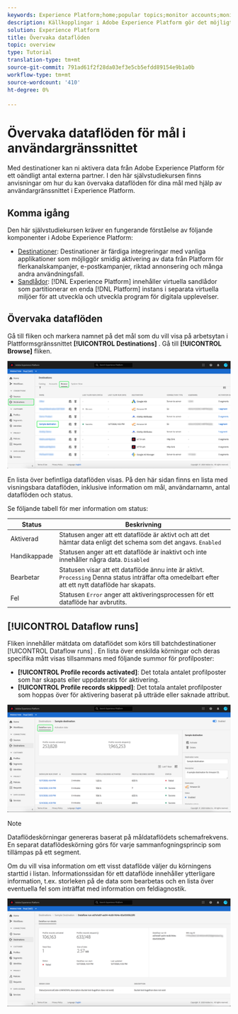 ```yaml
---
keywords: Experience Platform;home;popular topics;monitor accounts;monitor dataflows;dataflows;destinations
description: Källkopplingar i Adobe Experience Platform gör det möjligt att importera externt källkodsdata på schemalagd basis. I den här självstudiekursen beskrivs hur du visar befintliga dataflöden från arbetsytan Källor.
solution: Experience Platform
title: Övervaka dataflöden
topic: overview
type: Tutorial
translation-type: tm+mt
source-git-commit: 791ad61f2f28da03ef3e5cb5efdd89154e9b1a0b
workflow-type: tm+mt
source-wordcount: '410'
ht-degree: 0%

---
```



# Övervaka dataflöden för mål i användargränssnittet

Med destinationer kan ni aktivera data från Adobe Experience Platform för ett oändligt antal externa partner. I den här självstudiekursen finns anvisningar om hur du kan övervaka dataflöden för dina mål med hjälp av användargränssnittet i Experience Platform.

## Komma igång

Den här självstudiekursen kräver en fungerande förståelse av följande komponenter i Adobe Experience Platform:

- [Destinationer](../../destinations/home.md): Destinationer är färdiga integreringar med vanliga applikationer som möjliggör smidig aktivering av data från Platform för flerkanalskampanjer, e-postkampanjer, riktad annonsering och många andra användningsfall.
- [Sandlådor](../../sandboxes/home.md): [!DNL Experience Platform] innehåller virtuella sandlådor som partitionerar en enda [!DNL Platform] instans i separata virtuella miljöer för att utveckla och utveckla program för digitala upplevelser.

## Övervaka dataflöden

Gå till fliken och markera namnet på det mål som du vill visa på arbetsytan i Plattformsgränssnittet **[!UICONTROL Destinations]** . Gå till **[!UICONTROL Browse]** fliken.

![](../assets/ui/monitor-destinations/select-destination.png)

En lista över befintliga dataflöden visas. På den här sidan finns en lista med visningsbara dataflöden, inklusive information om mål, användarnamn, antal dataflöden och status.

Se följande tabell för mer information om status:

| Status | Beskrivning |
| ------ | ----------- |
| Aktiverad | Statusen anger att ett dataflöde är aktivt och att det hämtar data enligt det schema som det angavs. `Enabled` |
| Handikappade | Statusen anger att ett dataflöde är inaktivt och inte innehåller några data. `Disabled` |
| Bearbetar | Statusen visar att ett dataflöde ännu inte är aktivt. `Processing` Denna status inträffar ofta omedelbart efter att ett nytt dataflöde har skapats. |
| Fel | Statusen `Error` anger att aktiveringsprocessen för ett dataflöde har avbrutits. |

## [!UICONTROL Dataflow runs]

Fliken innehåller mätdata om dataflödet som körs till batchdestinationer [!UICONTROL Dataflow runs] . En lista över enskilda körningar och deras specifika mått visas tillsammans med följande summor för profilposter:

- **[!UICONTROL Profile records activated]**: Det totala antalet profilposter som har skapats eller uppdaterats för aktivering.
- **[!UICONTROL Profile records skipped]**:  Det totala antalet profilposter som hoppas över för aktivering baserat på utträde eller saknade attribut.

![](../assets/ui/monitor-destinations/dataflow-runs.png)

>[!NOTE]
>
>Dataflödeskörningar genereras baserat på måldataflödets schemafrekvens. En separat dataflödeskörning görs för varje sammanfogningsprincip som tillämpas på ett segment.

Om du vill visa information om ett visst dataflöde väljer du körningens starttid i listan. Informationssidan för ett dataflöde innehåller ytterligare information, t.ex. storleken på de data som bearbetas och en lista över eventuella fel som inträffat med information om feldiagnostik.

![](../assets/ui/monitor-destinations/dataflow.png)